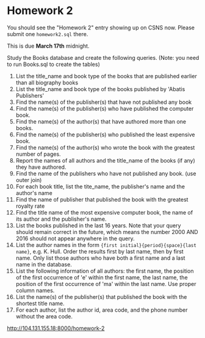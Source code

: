 # Homework 2

You should see the "Homework 2" entry showing up on CSNS now. Please submit one
`homework2.sql` there.

This is due **March 17th** midnight.

Study the Books database and create the following queries. (Note: you need to run Books.sql to create the tables)

1. List the title_name and book type of the books that are published earlier than all biography books
2. List the title_name and book type of the books published by 'Abatis Publishers'
3. Find the name(s) of the publisher(s) that have not published any book
4. Find the name(s) of the publisher(s) who have published the computer book.
5. Find the name(s) of the author(s) that have authored more than one books.
6. Find the name(s) of the publisher(s) who published the least expensive book.
7. Find the name(s) of the author(s) who wrote the book with the greatest number of pages.
8. Report the names of all authors and the title_name of the books (if any) they have authored.
9. Find the name of the publishers who have not published any book. (use outer join)
10. For each book title, list the tite_name, the publisher's name and the author's name
11. Find the name of publisher that published the book with the greatest royalty rate
12. Find the title name of the most expensive computer book, the name of its author and the publisher's name.
13. List the books published in the last 16 years. Note that your query should remain correct in the future, which means the number 2000 AND 2016 should not appear anywhere in the query.
14. List the author names in the form `{first initial}{period}{space}{last name}`, e.g. K. Hull. Order the results first by last name, then by first name. Only list those authors who have both a first name and a last name in the database.  
15. List the following information of all authors: the first name, the position of the first occurrence of 'e' within the first name, the last name, the position of the first occurrence of 'ma' within the last name. Use proper column names.
16. List the name(s) of the publisher(s) that published the book with the shortest title name.
17. For each author, list the author id, area code, and the phone number without the area code.

http://104.131.155.18:8000/homework-2
